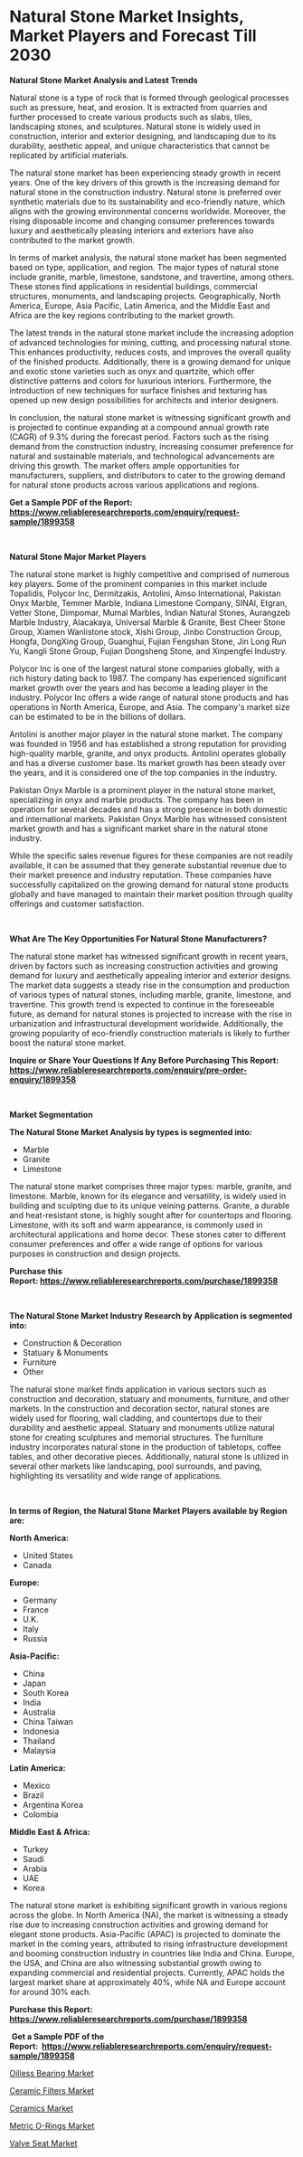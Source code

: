 <p><h1>Natural Stone Market Insights, Market Players and Forecast Till 2030</h1></p><p><strong>Natural Stone Market Analysis and Latest Trends</strong></p>
<p><p>Natural stone is a type of rock that is formed through geological processes such as pressure, heat, and erosion. It is extracted from quarries and further processed to create various products such as slabs, tiles, landscaping stones, and sculptures. Natural stone is widely used in construction, interior and exterior designing, and landscaping due to its durability, aesthetic appeal, and unique characteristics that cannot be replicated by artificial materials.</p><p>The natural stone market has been experiencing steady growth in recent years. One of the key drivers of this growth is the increasing demand for natural stone in the construction industry. Natural stone is preferred over synthetic materials due to its sustainability and eco-friendly nature, which aligns with the growing environmental concerns worldwide. Moreover, the rising disposable income and changing consumer preferences towards luxury and aesthetically pleasing interiors and exteriors have also contributed to the market growth.</p><p>In terms of market analysis, the natural stone market has been segmented based on type, application, and region. The major types of natural stone include granite, marble, limestone, sandstone, and travertine, among others. These stones find applications in residential buildings, commercial structures, monuments, and landscaping projects. Geographically, North America, Europe, Asia Pacific, Latin America, and the Middle East and Africa are the key regions contributing to the market growth.</p><p>The latest trends in the natural stone market include the increasing adoption of advanced technologies for mining, cutting, and processing natural stone. This enhances productivity, reduces costs, and improves the overall quality of the finished products. Additionally, there is a growing demand for unique and exotic stone varieties such as onyx and quartzite, which offer distinctive patterns and colors for luxurious interiors. Furthermore, the introduction of new techniques for surface finishes and texturing has opened up new design possibilities for architects and interior designers.</p><p>In conclusion, the natural stone market is witnessing significant growth and is projected to continue expanding at a compound annual growth rate (CAGR) of 9.3% during the forecast period. Factors such as the rising demand from the construction industry, increasing consumer preference for natural and sustainable materials, and technological advancements are driving this growth. The market offers ample opportunities for manufacturers, suppliers, and distributors to cater to the growing demand for natural stone products across various applications and regions.</p></p>
<p><strong>Get a Sample PDF of the Report:&nbsp; <a href="https://www.reliableresearchreports.com/enquiry/request-sample/1899358">https://www.reliableresearchreports.com/enquiry/request-sample/1899358</a></strong></p>
<p>&nbsp;</p>
<p><strong>Natural Stone Major Market Players</strong></p>
<p><p>The natural stone market is highly competitive and comprised of numerous key players. Some of the prominent companies in this market include Topalidis, Polycor Inc, Dermitzakis, Antolini, Amso International, Pakistan Onyx Marble, Temmer Marble, Indiana Limestone Company, SINAI, Etgran, Vetter Stone, Dimpomar, Mumal Marbles, Indian Natural Stones, Aurangzeb Marble Industry, Alacakaya, Universal Marble & Granite, Best Cheer Stone Group, Xiamen Wanlistone stock, Xishi Group, Jinbo Construction Group, Hongfa, DongXing Group, Guanghui, Fujian Fengshan Stone, Jin Long Run Yu, Kangli Stone Group, Fujian Dongsheng Stone, and Xinpengfei Industry.</p><p>Polycor Inc is one of the largest natural stone companies globally, with a rich history dating back to 1987. The company has experienced significant market growth over the years and has become a leading player in the industry. Polycor Inc offers a wide range of natural stone products and has operations in North America, Europe, and Asia. The company's market size can be estimated to be in the billions of dollars.</p><p>Antolini is another major player in the natural stone market. The company was founded in 1956 and has established a strong reputation for providing high-quality marble, granite, and onyx products. Antolini operates globally and has a diverse customer base. Its market growth has been steady over the years, and it is considered one of the top companies in the industry.</p><p>Pakistan Onyx Marble is a prominent player in the natural stone market, specializing in onyx and marble products. The company has been in operation for several decades and has a strong presence in both domestic and international markets. Pakistan Onyx Marble has witnessed consistent market growth and has a significant market share in the natural stone industry.</p><p>While the specific sales revenue figures for these companies are not readily available, it can be assumed that they generate substantial revenue due to their market presence and industry reputation. These companies have successfully capitalized on the growing demand for natural stone products globally and have managed to maintain their market position through quality offerings and customer satisfaction.</p></p>
<p>&nbsp;</p>
<p><strong>What Are The Key Opportunities For Natural Stone Manufacturers?</strong></p>
<p><p>The natural stone market has witnessed significant growth in recent years, driven by factors such as increasing construction activities and growing demand for luxury and aesthetically appealing interior and exterior designs. The market data suggests a steady rise in the consumption and production of various types of natural stones, including marble, granite, limestone, and travertine. This growth trend is expected to continue in the foreseeable future, as demand for natural stones is projected to increase with the rise in urbanization and infrastructural development worldwide. Additionally, the growing popularity of eco-friendly construction materials is likely to further boost the natural stone market.</p></p>
<p><strong>Inquire or Share Your Questions If Any Before Purchasing This Report: <a href="https://www.reliableresearchreports.com/enquiry/pre-order-enquiry/1899358">https://www.reliableresearchreports.com/enquiry/pre-order-enquiry/1899358</a></strong></p>
<p>&nbsp;</p>
<p><strong>Market Segmentation</strong></p>
<p><strong>The Natural Stone Market Analysis by types is segmented into:</strong></p>
<p><ul><li>Marble</li><li>Granite</li><li>Limestone</li></ul></p>
<p><p>The natural stone market comprises three major types: marble, granite, and limestone. Marble, known for its elegance and versatility, is widely used in building and sculpting due to its unique veining patterns. Granite, a durable and heat-resistant stone, is highly sought after for countertops and flooring. Limestone, with its soft and warm appearance, is commonly used in architectural applications and home decor. These stones cater to different consumer preferences and offer a wide range of options for various purposes in construction and design projects.</p></p>
<p><strong>Purchase this Report:&nbsp;<a href="https://www.reliableresearchreports.com/purchase/1899358">https://www.reliableresearchreports.com/purchase/1899358</a></strong></p>
<p>&nbsp;</p>
<p><strong>The Natural Stone Market Industry Research by Application is segmented into:</strong></p>
<p><ul><li>Construction & Decoration</li><li>Statuary & Monuments</li><li>Furniture</li><li>Other</li></ul></p>
<p><p>The natural stone market finds application in various sectors such as construction and decoration, statuary and monuments, furniture, and other markets. In the construction and decoration sector, natural stones are widely used for flooring, wall cladding, and countertops due to their durability and aesthetic appeal. Statuary and monuments utilize natural stone for creating sculptures and memorial structures. The furniture industry incorporates natural stone in the production of tabletops, coffee tables, and other decorative pieces. Additionally, natural stone is utilized in several other markets like landscaping, pool surrounds, and paving, highlighting its versatility and wide range of applications.</p></p>
<p>&nbsp;</p>
<p><strong>In terms of Region, the Natural Stone Market Players available by Region are:</strong></p>
<p>
    <p> <strong> North America: </strong>
        <ul>
            <li>United States</li>
            <li>Canada</li>
        </ul>
        </p> 
    <p> <strong> Europe: </strong>
        <ul>
            <li>Germany</li>
            <li>France</li>
            <li>U.K.</li>
            <li>Italy</li>
            <li>Russia</li>
        </ul>
        </p> 
    <p> <strong> Asia-Pacific: </strong>
        <ul>
            <li>China</li>
            <li>Japan</li>
            <li>South Korea</li>
            <li>India</li>
            <li>Australia</li>
            <li>China Taiwan</li>
            <li>Indonesia</li>
            <li>Thailand</li>
            <li>Malaysia</li>
        </ul>
        </p> 
    <p> <strong> Latin America: </strong>
        <ul>
            <li>Mexico</li>
            <li>Brazil</li>
            <li>Argentina Korea</li>
            <li>Colombia</li>
        </ul>
        </p> 
    <p> <strong> Middle East & Africa: </strong>
        <ul>
            <li>Turkey</li>
            <li>Saudi</li>
            <li>Arabia</li>
            <li>UAE</li>
            <li>Korea</li>
        </ul>
    </p>
    </p>
<p><p>The natural stone market is exhibiting significant growth in various regions across the globe. In North America (NA), the market is witnessing a steady rise due to increasing construction activities and growing demand for elegant stone products. Asia-Pacific (APAC) is projected to dominate the market in the coming years, attributed to rising infrastructure development and booming construction industry in countries like India and China. Europe, the USA, and China are also witnessing substantial growth owing to expanding commercial and residential projects. Currently, APAC holds the largest market share at approximately 40%, while NA and Europe account for around 30% each.</p></p>
<p><strong>Purchase this Report: <a href="https://www.reliableresearchreports.com/purchase/1899358">https://www.reliableresearchreports.com/purchase/1899358</a></strong></p>
<p>&nbsp;<strong>Get a Sample PDF of the Report:&nbsp;&nbsp;<a href="https://www.reliableresearchreports.com/enquiry/request-sample/1899358">https://www.reliableresearchreports.com/enquiry/request-sample/1899358</a></strong></p>
<p><strong></strong></p>
<p><p><a href="https://medium.com/@germanbraun1929/oilless-bearing-market-insight-market-trends-growth-forecasted-from-2023-to-2030-8f525ff7a623">Oilless Bearing Market</a></p><p><a href="https://github.com/ruslanpoljakovrd177/Market-Research-Report-List-1/blob/main/ceramic-filters-market.md">Ceramic Filters Market</a></p><p><a href="https://github.com/grishafomin4852/Market-Research-Report-List-1/blob/main/ceramics-market.md">Ceramics Market</a></p><p><a href="https://www.linkedin.com/pulse/metric-o-rings-market-share-amp-new-trends-analysis-report-36dvc/">Metric O-Rings Market</a></p><p><a href="https://medium.com/@jailynpurdy1934/valve-seat-market-share-evolution-and-market-growth-trends-2023-2030-68a9358804b6">Valve Seat Market</a></p></p>